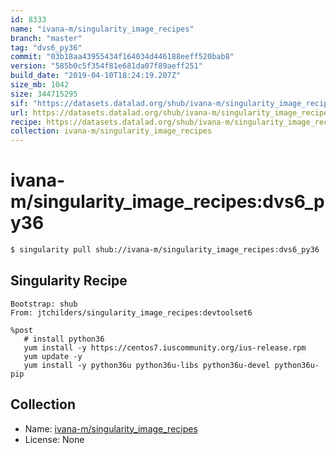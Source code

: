 ```yaml
---
id: 8333
name: "ivana-m/singularity_image_recipes"
branch: "master"
tag: "dvs6_py36"
commit: "03b18aa43955434f164034d446188eeff520bab8"
version: "585b0c5f354f81e681da07f89aeff251"
build_date: "2019-04-10T18:24:19.207Z"
size_mb: 1042
size: 344715295
sif: "https://datasets.datalad.org/shub/ivana-m/singularity_image_recipes/dvs6_py36/2019-04-10-03b18aa4-585b0c5f/585b0c5f354f81e681da07f89aeff251.simg"
url: https://datasets.datalad.org/shub/ivana-m/singularity_image_recipes/dvs6_py36/2019-04-10-03b18aa4-585b0c5f/
recipe: https://datasets.datalad.org/shub/ivana-m/singularity_image_recipes/dvs6_py36/2019-04-10-03b18aa4-585b0c5f/Singularity
collection: ivana-m/singularity_image_recipes
---
```


# ivana-m/singularity_image_recipes:dvs6_py36

```bash
$ singularity pull shub://ivana-m/singularity_image_recipes:dvs6_py36
```

## Singularity Recipe

```singularity
Bootstrap: shub
From: jtchilders/singularity_image_recipes:devtoolset6

%post
   # install python36
   yum install -y https://centos7.iuscommunity.org/ius-release.rpm
   yum update -y
   yum install -y python36u python36u-libs python36u-devel python36u-pip
```

## Collection

 - Name: [ivana-m/singularity_image_recipes](https://github.com/ivana-m/singularity_image_recipes)
 - License: None

